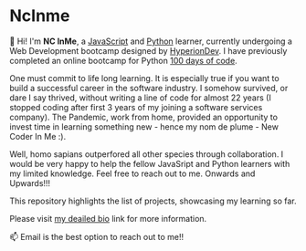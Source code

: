 # NcInme
👋 Hi! I'm <strong>NC InMe</strong>, a [JavaScript](https://www.javascript.com/) and [Python](https://www.python.org) learner, currently undergoing a Web Development bootcamp designed by [HyperionDev](https://www.hyperiondev.com/). I have previously completed an online bootcamp for Python [100 days of code](https://www.udemy.com/course/100-days-of-code). 

One must commit to life long learning. It is especially true if you want to build a successful career in the software industry. I somehow survived, or dare I say thrived, without writing a line of code for almost 22 years (I stopped coding after first 3 years of my joining a software services company). The Pandemic, work from home, provided an opportunity to invest time in learning something new - hence my nom de plume - New Coder In Me :). 

Well, homo sapians outperfored all other species through collaboration. I would be very happy to help the fellow JavaSript and Python learners with my limited knowledge. Feel free to reach out to me. Onwards and Upwards!!!

This repository highlights the list of projects, showcasing my learning so far.

Please visit [my deailed bio](https://github.com/ncinme/finalCapstone/blob/master/README.md) link for more information.

📫 Email is the best option to reach out to me!!
